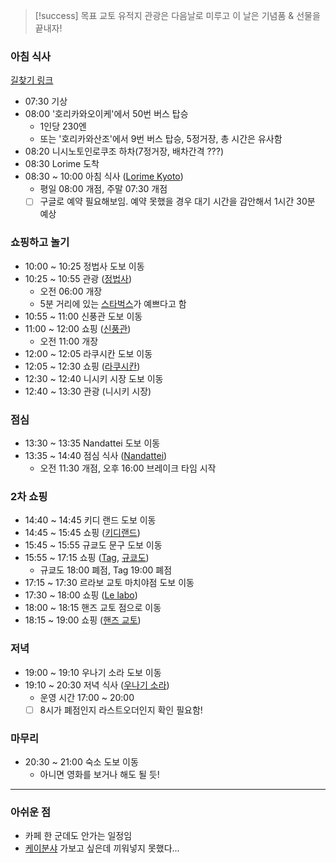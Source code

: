 > [!success] 목표
> 교토 유적지 관광은 다음날로 미루고 이 날은 기념품 & 선물을 끝내자!
### 아침 식사
[길찾기 링크](https://maps.app.goo.gl/Ap717cuo9C9oiCgi7)
- 07:30 기상
- 08:00 '호리카와오이케'에서 50번 버스 탑승
	- 1인당 230엔
	- 또는 '호리카와산조'에서 9번 버스 탑승, 5정거장, 총 시간은 유사함
- 08:20 니시노토인로쿠조 하차(7정거장, 배차간격 ???)
- 08:30 Lorime 도착
- 08:30 ~ 10:00 아침 식사 ([Lorime Kyoto](https://www.google.co.kr/maps/place/Lorimer+Kyoto/@34.9928381,135.7570895,17.39z/data=!4m10!1m3!11m2!2skewB0rOOSW2wSz7VayM9cg!3e3!3m5!1s0x600108a4b9fde80f:0x263dc8467cf527cc!8m2!3d34.9936635!4d135.7610334!16s%2Fg%2F11hd061g77?entry=ttu&g_ep=EgoyMDI0MTAyOS4wIKXMDSoASAFQAw%3D%3D))
	- 평일 08:00 개점, 주말 07:30 개점
	- [ ] 구글로 예약 필요해보임. 예약 못했을 경우 대기 시간을 감안해서 1시간 30분 예상
### 쇼핑하고 놀기
- 10:00 ~ 10:25 정법사 도보 이동
- 10:25 ~ 10:55 관광 ([정법사](<https://www.google.co.kr/maps/place/%EC%A0%95%EB%B2%95%EC%82%AC(%EC%9C%A1%EA%B0%81%EB%8B%B9)/@35.0077132,135.7576814,17z/data=!3m1!4b1!4m6!3m5!1s0x6001088535aa884b:0xc55a4b35e90756c8!8m2!3d35.0077132!4d135.7602563!16s%2Fm%2F056jdq7?hl=ko&entry=ttu&g_ep=EgoyMDI0MTAyOS4wIKXMDSoASAFQAw%3D%3D>))
	- 오전 06:00 개장
	- 5분 거리에 있는 [스타벅스](https://www.google.com/maps?q=%EC%8A%A4%ED%83%80%EB%B2%85%EC%8A%A4+%EC%BB%A4%ED%94%BC+%EA%B5%90%ED%86%A0%EC%B9%B4%EB%9D%BC%EC%8A%A4%EB%A7%88%EB%A1%AF%EC%B9%B4%EC%BF%A0%EC%A0%90+254+Donomaecho,+Nakagyo+Ward,+Kyoto,+604-8134+%EC%9D%BC%EB%B3%B8&ftid=0x60010885331bf779:0x16d8674e3a571648&hl=ko-KR&gl=kr&entry=gps&lucs=,47071704,47069508,47084304,94206605&g_ep=CAISDDYuOTYuMS4zMDU4MBgAINeCAyokLDQ3MDcxNzA0LDQ3MDY5NTA4LDQ3MDg0MzA0LDk0MjA2NjA1QgJLUg%3D%3D&g_st=ic)가 예쁘다고 함
- 10:55 ~ 11:00 신풍관 도보 이동
- 11:00 ~ 12:00 쇼핑 ([신풍관](https://www.google.co.kr/maps/place/%EC%8B%A0%ED%91%B8%EC%B9%B8/@35.0095827,135.7572566,17z/data=!3m2!4b1!5s0x6001088509cd9e15:0xaa4db7e3e45c61ef!4m6!3m5!1s0x600108850bb3db31:0x2f03dbf8eca026a6!8m2!3d35.0095827!4d135.7598315!16s%2Fg%2F122pkmky?hl=ko&entry=ttu&g_ep=EgoyMDI0MTAyOS4wIKXMDSoASAFQAw%3D%3D))
	- 오전 11:00 개장
- 12:00 ~ 12:05 라쿠시칸 도보 이동
- 12:05 ~ 12:30 쇼핑 ([라쿠시칸](https://www.google.co.kr/maps/place/Rakushikan+The+Museum+of+Kyoto+Shop/@35.0097363,135.7598645,17z/data=!3m1!4b1!4m6!3m5!1s0x6001088fecb44beb:0x68525cd569d82e2!8m2!3d35.0097363!4d135.7624394!16s%2Fg%2F1v_z46vw?hl=ko&entry=ttu&g_ep=EgoyMDI0MTAyOS4wIKXMDSoASAFQAw%3D%3D))
- 12:30 ~ 12:40 니시키 시장 도보 이동
- 12:40 ~ 13:30 관광 (니시키 시장)
### 점심
- 13:30 ~ 13:35 Nandattei 도보 이동
- 13:35 ~ 14:40 점심 식사 ([Nandattei](https://www.google.co.kr/maps/place/Nandattei/@35.0061002,135.7596122,16.11z/data=!4m10!1m3!11m2!2skewB0rOOSW2wSz7VayM9cg!3e3!3m5!1s0x600109920dd58ba9:0x3bf8deedd78392f!8m2!3d35.0039819!4d135.76768!16s%2Fg%2F11fm78bzj9?entry=ttu&g_ep=EgoyMDI0MTAyOS4wIKXMDSoASAFQAw%3D%3D))
	- 오전 11:30 개점, 오후 16:00 브레이크 타임 시작
### 2차 쇼핑
- 14:40 ~ 14:45 키디 랜드 도보 이동
- 14:45 ~ 15:45 쇼핑 ([키디랜드](https://www.google.co.kr/maps/place/%ED%82%A4%EB%94%94%EB%9E%9C%EB%93%9C+%EA%B5%90%ED%86%A0%EC%8B%9C%EC%A1%B0%EA%B0%80%EC%99%80%EB%9D%BC%EB%A7%88%EC%B9%98%EC%A0%90/@35.0047583,135.7663921,17z/data=!3m2!4b1!5s0x600108950270feaf:0x24ef340469520324!4m6!3m5!1s0x6001091c1910cca9:0x65fce0e8088a55be!8m2!3d35.0047583!4d135.768967!16s%2Fg%2F11h9bh4kzv?hl=ko&entry=ttu&g_ep=EgoyMDI0MTAyOS4wIKXMDSoASAFQAw%3D%3D))
- 15:45 ~ 15:55 규쿄도 문구 도보 이동
- 15:55 ~ 17:15 쇼핑 ([Tag](https://www.google.co.kr/maps/place/Stationery+Shop+tag+-+Teramachi+Sanjo/@35.0086,135.7637638,17z/data=!4m6!3m5!1s0x600109e9f0c59615:0x417292a38e273e69!8m2!3d35.0090921!4d135.7674545!16s%2Fg%2F11g0sps68g?hl=ko&entry=ttu&g_ep=EgoyMDI0MTAyOS4wIKXMDSoASAFQAw%3D%3D), [규쿄도](https://www.google.co.kr/maps/place/%EA%B7%9C%EC%BF%84%EB%8F%84+%EB%AC%B8%EA%B5%AC/@35.0099747,135.7644933,17z/data=!3m1!4b1!4m6!3m5!1s0x60010973b97ce481:0x56c76144ffadcda7!8m2!3d35.0099747!4d135.7670682!16s%2Fg%2F11jt67_677?hl=ko&entry=ttu&g_ep=EgoyMDI0MTAyOS4wIKXMDSoASAFQAw%3D%3D))
	- 규쿄도 18:00 폐점, Tag 19:00 폐점
- 17:15 ~ 17:30 르라보 교토 마치야점 도보 이동
- 17:30 ~ 18:00 쇼핑 ([Le labo](https://www.google.co.kr/maps/place/LE+LABO+KYOTO+MACHIYA/@35.0054215,135.7681066,17z/data=!3m1!4b1!4m6!3m5!1s0x60010921a0470487:0xdbb0424a866c8230!8m2!3d35.0054215!4d135.7706815!16s%2Fg%2F11y3dbr_7m?hl=ko&entry=ttu&g_ep=EgoyMDI0MTAyOS4wIKXMDSoASAFQAw%3D%3D))
- 18:00 ~ 18:15 핸즈 교토 점으로 이동
- 18:15 ~ 19:00 쇼핑 ([핸즈 교토](https://www.google.co.kr/maps/place/%ED%95%B8%EC%A6%88+%EA%B5%90%ED%86%A0+%EC%A0%90/@35.0033182,135.7581498,17z/data=!3m2!4b1!5s0x600108907f916d49:0x3f4786a00127f214!4m6!3m5!1s0x6001089a1e90b9d5:0x31ceecba6bb34728!8m2!3d35.0033182!4d135.7607247!16s%2Fg%2F11b6_ng86n?hl=ko&entry=ttu&g_ep=EgoyMDI0MTAyOS4wIKXMDSoASAFQAw%3D%3D))
### 저녁
- 19:00 ~ 19:10 우나기 소라 도보 이동
- 19:10 ~ 20:30 저녁 식사 ([우나기 소라](https://www.google.co.kr/maps/place/%EC%9A%B0%EB%82%98%EA%B8%B0+%EC%86%8C%EB%9D%BC/@35.0058464,135.7499521,14.84z/data=!4m10!1m3!11m2!2skewB0rOOSW2wSz7VayM9cg!3e3!3m5!1s0x60010964ab658fb5:0x82249a5dde4e8df9!8m2!3d35.0047583!4d135.7649874!16s%2Fg%2F11nyqh5jg3?entry=ttu&g_ep=EgoyMDI0MTAyOS4wIKXMDSoASAFQAw%3D%3D))
	- 운영 시간 17:00 ~ 20:00
	- [ ] 8시가 폐점인지 라스트오더인지 확인 필요함!
### 마무리
- 20:30 ~ 21:00 숙소 도보 이동
	- 아니면 영화를 보거나 해도 될 듯!
---
### 아쉬운 점
- 카페 한 군데도 안가는 일정임
- [케이분샤](<[케이분샤](https://www.google.co.kr/maps/place/%EC%BC%80%EC%9D%B4%EB%B6%84%EC%83%A4+%EC%9D%B4%EC%B9%98%EC%A1%B0%EC%A7%80%EC%A0%90/@35.0439648,135.7823345,17z/data=!3m1!4b1!4m6!3m5!1s0x600108498ef71153:0x599da6e2b839868c!8m2!3d35.0439648!4d135.7849094!16s%2Fg%2F1ttywn0r?hl=ko&entry=ttu&g_ep=EgoyMDI0MTAyOS4wIKXMDSoASAFQAw%3D%3D)>) 가보고 싶은데 끼워넣지 못했다...
